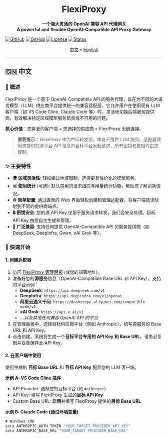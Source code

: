 <h1 align="center">FlexiProxy</h1>
<p align="center">
  <strong>一个强大灵活的 OpenAI 兼容 API 代理网关</strong>
  <br/>
  <strong>A powerful and flexible OpenAI-Compatible API Proxy Gateway</strong>
</p>


  [![GitHub](https://img.shields.io/badge/GitHub-0.7.0-blue?logo=github)](https://github.com/SanChai20/Flexi-Proxy)
  [![GitHub](https://img.shields.io/badge/GitHub-0.7.0-blue?logo=github)](https://github.com/SanChai20/Flexi-Proxy)
  [![License](https://img.shields.io/badge/License-MIT-green.svg)](LICENSE)
  [![Status](https://img.shields.io/badge/Status-Active-brightgreen.svg)](https://github.com/SanChai20/Flexi-Proxy)


<p align="center">
  <a href="#-中文">中文</a> •
  <a href="#-english">English</a>
</p>


---

## 🇨🇳 中文

### 📖 概述

FlexiProxy 是一个基于 OpenAI-Compatible API 的服务代理，旨在为不同的大语言模型（LLM）供应商平台提供统一的兼容适配层。它允许用户在使用现有 LLM 客户端（如 VS Code Cline, Claude Code 等）时，灵活地切换后端服务提供商，有效解决特定区域模型服务昂贵或不可用的问题。

**核心价值**：您喜爱的客户端 + 您选择的供应商 = FlexiProxy 无缝连接。

> **重要提示**：FlexiProxy 作为中间转发层，本身不提供 LLM 服务。适配器使用您提供的源平台 API 信息向目标平台发起请求，所有密钥和数据均由您控制。

### ✨ 主要特性

-   **🌍 区域灵活性**: 轻松绕过地域限制，选择更具性价比的模型服务。
-   **📊 使用统计** (可选): 默认禁用的请求跟踪与用量统计功能，帮助您了解消耗情况。
-   **⚙️ 简单配置**: 通过直观的 Web 界面轻松创建和管理适配器，将客户端请求映射到不同的提供商端点。
-   **🔒 密钥安全**: 您的源 API Key 仅用于服务请求转发，我们会安全处理。目标 API Key 由您自主生成和管理。
-   **🤝 广泛兼容**: 支持任何提供 OpenAI-Compatible API 的服务提供商（如 DeepSeek, DeepInfra, Qwen, xAI Grok 等）。

### 🚀 快速开始

#### 1. 创建适配器

1.  访问 [FlexiProxy 管理面板](https://flexiproxy.com) (或您的部署地址)。
2.  准备好您的**源服务**信息（OpenAI-Compatible Base URL 和 API Key）。支持的平台示例：
    -   **DeepSeek**: `https://api.deepseek.com/v1`
    -   **DeepInfra**: `https://api.deepinfra.com/v1/openai`
    -   **阿里云通义千问**: `https://dashscope.aliyuncs.com/compatible-mode/v1`
    -   **xAI Grok**: `https://api.x.ai/v1`
    -   *...以及其他任何兼容 OpenAI API 的平台*
3.  在管理面板中，选择目标供应商平台（例如 Anthropic），填写源服务的 Base URL 和 API Key。
4.  点击创建，系统将生成一个**目标平台专用的 API Key 和 Base URL**。请务必复制并妥善保存此 API Key。

#### 2. 在客户端中使用

使用生成的 **目标 Base URL** 和 **目标 API Key** 配置您的 LLM 客户端。

**示例 A: VS Code Cline 插件**
-   API Provider: 选择您的目标平台 (如 `Anthropic`)
-   API Key: 填写 FlexiProxy 生成的**目标 API Key**
-   Custom Base URL: **启用**并填写 FlexiProxy 提供的**目标 Base URL**

**示例 B: Claude Code (通过环境变量)**
```cmd
# Windows CMD
setx ANTHROPIC_AUTH_TOKEN "YOUR_TARGET_PROVIDER_API_KEY"
setx ANTHROPIC_BASE_URL "YOUR_TARGET_PROVIDER_BASE_URL"

